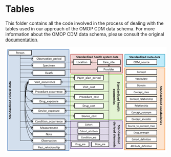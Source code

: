 # Tables

This folder contains all the code involved in the process of dealing with the tables used in our approach of the OMOP CDM data schema.
For more information about the OMOP CDM data schema, please consult the original [documentation](https://github.com/OHDSI/CommonDataModel/blob/master/OMOP_CDM_v6_0.pdf).

<p align="center"><img src="https://github.com/bioinformatics-ua/DrAC/blob/master/images/OHDSI-OMOP-data-model.png" alt="OHDSI-OMOP-data-model"  border="0" /></p>
